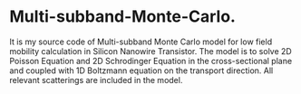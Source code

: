 # Multi-subband-Monte-Carlo. 
It is my source code of Multi-subband Monte Carlo model for low field mobility calculation in Silicon Nanowire Transistor.
The model is to solve 2D Poisson Equation and 2D Schrodinger Equation in the cross-sectional plane and coupled with 1D Boltzmann equation on the transport direction. All relevant scatterings are included in the model.
